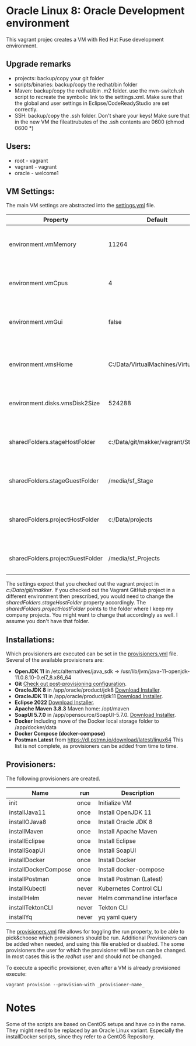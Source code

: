# Oracle Linux 8: Oracle Development environment
This vagrant projec creates a VM with Red Hat Fuse development environment.

## Upgrade remarks
* projects: backup/copy your git folder
* scripts/binaries: backup/copy the redhat/bin folder
* Maven: backup/copy the redhat/bin .m2 folder. use the mvn-switch.sh script to recreate the symbolic link to the settings.xml. Make sure that the global and user settings in Eclipse/CodeReadyStudio are set correctly.
* SSH: backup/copy the  .ssh folder. Don't share your keys! Make sure that in the new VM the fileattrubutes of the .ssh contents are 0600 (chmod 0600 *)


## Users: 
+ root - vagrant
+ vagrant - vagrant
+ oracle - welcome1

## VM Settings:
The main VM settings are abstracted into the [settings.yml](settings.yml) file. 

| Property               | Default       | Description                                     |
| ---------------------- | ------------- |  ---------------------------------------------- |
| environment.vmMemory   | 11264         | Allocated memory for the VM. At least 8GB is recommended. Depending on the available host memory. |
| environment.vmCpus     | 4             | Number of CPU's allocated to the VM. Don't exceed the available cores of the host. | 
| environment.vmGui      | false         | Toggle to denote if the Desktop is to be shown (true) or should run in head-less mode (false) |
| environment.vmsHome               | C:/Data/VirtualMachines/VirtualBox | Location where VirtualBox will store the VM's. Change the VirtualBox preference to this value. Or vice versa. |
| environment.disks.vmsDisk2Size    | 524288        | Size of the additional disk that will be created (1024 * 512 = 524288).|
| sharedFolders.stageHostFolder     | c:/Data/git/makker/vagrant/Stage| Location of the Stage folder within the Vagrant project. Here the install scripts and install binaries are expected. |
| sharedFolders.stageGuestFolder    | /media/sf_Stage | Local file mount refering to the STAGE_HOST_FOLDER. Don't change it |
| sharedFolders.projectHostFolder   | c:/Data/projects | Location of the Projects folder, to use to store project files. For example to get to folder with local Git clones. |
| sharedFolders.projectGuestFolder  | /media/sf_Projects | Local file mount refering to the STAGE_HOST_FOLDER. Don't change it |

The settings expect that you checked out the vagrant project in _c:/Data/git/makker_. If you checked out the Vagrant GitHub project in a different environment then prescribed, you would need to change the _sharedFolders.stageHostFolder_ property accordingly.
The _sharedFolders.projectHostFolder_ points to the folder where I keep my company projects. You might want to change that accordingly as well. I assume you don't have that folder.

## Installations:
Which provisioners are executed can be set in the  [provisioners.yml](provisioners.yml) file. 
Several of the available provisioners are:
+ **OpenJDK 11** in /etc/alternatives/java_sdk -> /usr/lib/jvm/java-11-openjdk-11.0.8.10-0.el7_8.x86_64
+ **Git** [Check out post-provisioning configuration](../Stage/commonScripts/opensource/git/README.md).
+ **OracleJDK 8** in /app/oracle/product/jdk8 [Download Installer](../Stage/installBinaries/Oracle/Java).
+ **OracleJDK 11** in /app/oracle/product/jdk11 [Download Installer](../Stage/installBinaries/Oracle/Java).
+ **Eclipse 2022**  [Download Installer](../Stage/installBinaries/OpenSource/Eclipse/README.md).
+ **Apache Maven 3.8.3** Maven home: /opt/maven
+ **SoapUI 5.7.0** in /app/opensource/SoapUI-5.7.0. [Download Installer](../Stage/installBinaries/OpenSource/SoapUI).
+ **Docker** Including move of the Docker local storage folder to /app/docker/data
+ **Docker Compose (docker-compose)** 
+ **Postman Latest** from https://dl.pstmn.io/download/latest/linux64
This list is not complete, as provisioners can be added from time to time.

## Provisioners:
The following provisioners are created.

| Name                   | run           | Description                     |
| ---------------------- | ------------- |---------------------------------|
| init                   | once          | Initialize VM                   |
| installJava11          | once          | Install OpenJDK 11              |
| installOJava8          | once          | Install Oracle JDK 8            |
| installMaven           | once          | Install Apache Maven            |
| installEclipse         | once          | Install Eclipse                 |
| installSoapUI          | once          | Install SoapUI                  |
| installDocker          | once          | Install Docker                  |
| installDockerCompose   | once          | Install docker-compose          |
| installPostman         | once          | Install Postman (Latest)        |
| installKubectl         | never         | Kubernetes Control CLI          |
| installHelm            | never         | Helm commandline interface      |
| installTektonCLI       | never         | Tekton CLI                      |
| installYq              | never         | yq yaml query                   |

The [provisioners.yml](provisioners.yml) file allows for toggling the run property, to be able to pick&choose which provisioners should be run. Additional Provisioners can be added when needed, and using this file enabled or disabled. The some provisioners the user for which the provisioner will be run can be changed. In most cases this is the _redhat_ user and should not be changed.

To execute a specific provisioner, even after a VM is already provisioned execute:
```
vagrant provision --provision-with _provisioner-name_
```

# Notes
Some of the scripts are based on CentOS setups and have _co_ in the name. They might need to be replaced by an Oracle Linux variant.
Especially the installDocker scripts, since they refer to a CentOS Repository.